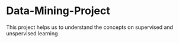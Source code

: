 # Data-Mining-Project
This project helps us to understand the concepts on supervised and unspervised learning
